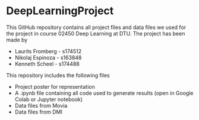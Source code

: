 # DeepLearningProject

This GitHub repository contains all project files and data files we used for the project in course 02450 Deep Learning at DTU. The project has been made by

- Laurits Fromberg - s174512
- Nikolaj Espinoza - s163848
- Kenneth Scheel - s174488

This repository includes the following files

- Project poster for representation
- A .ipynb file containing all code used to generate results (open in Google Colab or Jupyter notebook)
- Data files from Movia
- Data files from DMI


